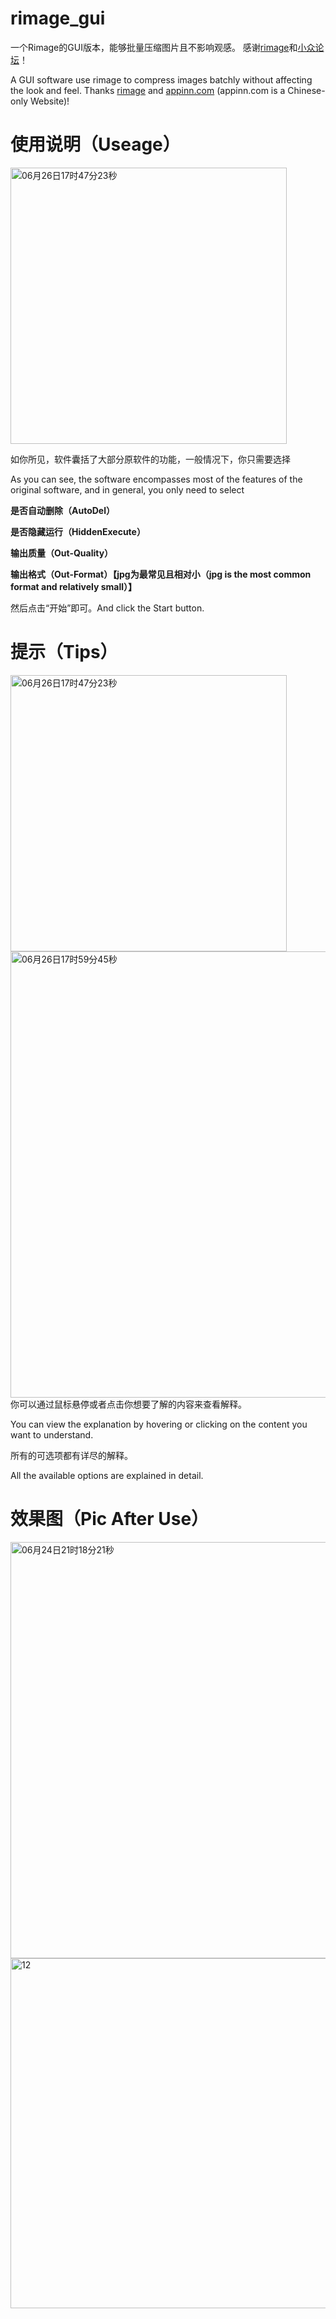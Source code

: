 # rimage_gui
一个Rimage的GUI版本，能够批量压缩图片且不影响观感。
感谢[rimage](https://github.com/SalOne22/rimage)和[小众论坛](https://www.appinn.com/rimage-gui/)！

A GUI software use rimage to compress images batchly without affecting the look and feel. 
Thanks [rimage](https://github.com/SalOne22/rimage) and [appinn.com](https://www.appinn.com/rimage-gui/) (appinn.com is a Chinese-only Website)!

# 使用说明（Useage）
<img width="442" alt="06月26日17时47分23秒" src="https://github.com/Mikachu2333/rimage_gui/assets/63829496/d877bf9a-a71e-4ffa-adda-2a668cb2249a">

如你所见，软件囊括了大部分原软件的功能，一般情况下，你只需要选择

As you can see, the software encompasses most of the features of the original software, and in general, you only need to select

**是否自动删除（AutoDel）**

**是否隐藏运行（HiddenExecute）**

**输出质量（Out-Quality）**

**输出格式（Out-Format）【jpg为最常见且相对小（jpg is the most common format and relatively small）】**

然后点击“开始”即可。And click the Start button.

# 提示（Tips）
<img width="442" alt="06月26日17时47分23秒" src=https://github.com/Mikachu2333/rimage_gui/assets/63829496/46094330-fe49-410b-a5e3-6320313fb276>

<img width="714" alt="06月26日17时59分45秒" src="https://github.com/Mikachu2333/rimage_gui/assets/63829496/c7e11470-088e-4057-9d2d-7ae7730df40e">
你可以通过鼠标悬停或者点击你想要了解的内容来查看解释。

You can view the explanation by hovering or clicking on the content you want to understand.  

所有的可选项都有详尽的解释。

All the available options are explained in detail.

# 效果图（Pic After Use）
<img width="666" alt="06月24日21时18分21秒" src="https://github.com/Mikachu2333/rimage_gui/assets/63829496/065cc7ab-db26-439b-99b1-ef368146c963">
<img width="560" alt="12" src="https://github.com/Mikachu2333/rimage_gui/assets/63829496/9a41710f-99db-4372-8c2c-6b68f446a041">
